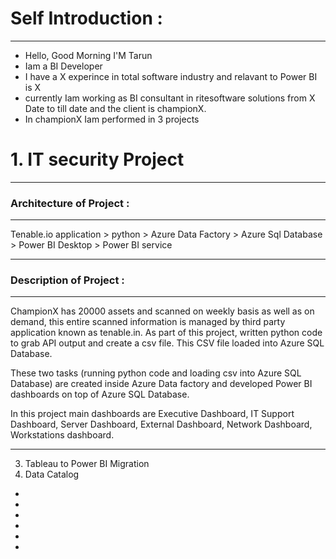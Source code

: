 # Self Introduction :
--------
- Hello, Good Morning I'M Tarun
- Iam a BI Developer
- I have a X experince in total software industry and relavant to Power BI is X
- currently Iam working as BI consultant in ritesoftware solutions from X Date to till date and the client is championX.
- In championX Iam performed in 3 projects
 # 1. IT security Project
------
   ### Architecture of Project :
---

Tenable.io application > python > Azure Data Factory > Azure Sql Database > Power BI Desktop > Power BI service

---
### Description of Project :
---
ChampionX has 20000 assets and scanned on weekly basis as well as on demand, this entire scanned information is managed by third party application known as tenable.in. As part of this project, written python code to grab API output and create a csv file. This CSV file loaded into Azure SQL Database.

These two tasks (running python code and loading csv into Azure SQL Database) are created inside Azure Data factory and developed Power BI dashboards on top of Azure SQL Database.

In this project main dashboards are Executive Dashboard, IT Support Dashboard, Server Dashboard, External Dashboard, Network Dashboard, Workstations dashboard.

----

  3. Tableau to Power BI Migration
  4. Data Catalog
- 
- 
- 
- 
- 
- 
